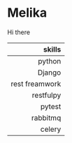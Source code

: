 # Melika
Hi there 

| skills |
|-----:|
|python |
|Django |
|rest freamwork |
|restfulpy |
|pytest |
|rabbitmq |
|celery |

